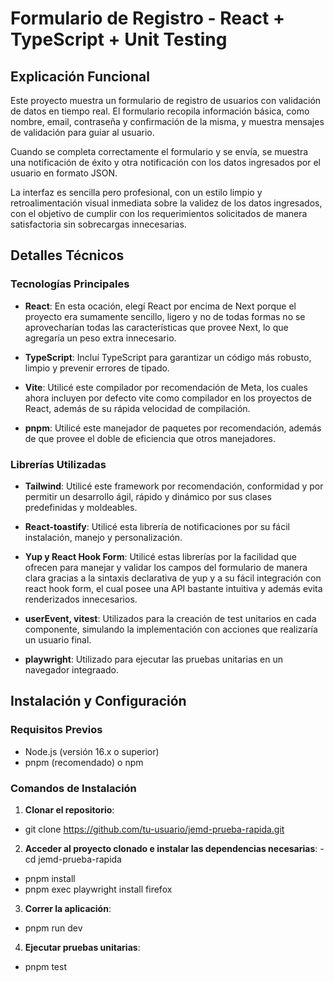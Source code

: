 # Formulario de Registro - React + TypeScript + Unit Testing

## Explicación Funcional

Este proyecto muestra un formulario de registro de usuarios con validación de datos en tiempo real. El formulario recopila información básica, como nombre, email, contraseña y confirmación de la misma, y muestra mensajes de validación para guiar al usuario.

Cuando se completa correctamente el formulario y se envía, se muestra una notificación de éxito y otra notificación con los datos ingresados por el usuario en formato JSON.

La interfaz es sencilla pero profesional, con un estilo limpio y retroalimentación visual inmediata sobre la validez de los datos ingresados, con el objetivo de cumplir con los requerimientos solicitados de manera satisfactoria sin sobrecargas innecesarias.

## Detalles Técnicos

### Tecnologías Principales

- **React**: En esta ocación, elegí React por encima de Next porque el proyecto era sumamente sencillo, ligero y no de todas formas no se aprovecharían todas las características que provee Next, lo que agregaría un peso extra innecesario.
  
- **TypeScript**: Incluí TypeScript para garantizar un código más robusto, limpio y prevenir errores de tipado.
  
- **Vite**: Utilicé este compilador por recomendación de Meta, los cuales ahora incluyen por defecto vite como compilador en los proyectos de React, además de su rápida velocidad de compilación.

- **pnpm**: Utilicé este manejador de paquetes por recomendación, además de que provee el doble de eficiencia que otros manejadores.

### Librerías Utilizadas

- **Tailwind**: Utilicé este framework por recomendación, conformidad y por permitir un desarrollo ágil, rápido y dinámico por sus clases predefinidas y moldeables.
  
- **React-toastify**: Utilicé esta librería de notificaciones por su fácil instalación, manejo y personalización.
  
- **Yup y React Hook Form**: Utilicé estas librerías por la facilidad que ofrecen para manejar y validar los campos del formulario de manera clara gracias a la sintaxis declarativa de yup y a su fácil integración con react hook form, el cual posee una API bastante intuitiva y además evita renderizados innecesarios.
  
- **userEvent, vitest**: Utilizados para la creación de test unitarios en cada componente, simulando la implementación con acciones que realizaría un usuario final.
  
- **playwright**: Utilizado para ejecutar las pruebas unitarias en un navegador integraado.

## Instalación y Configuración

### Requisitos Previos
- Node.js (versión 16.x o superior)
- pnpm (recomendado) o npm

### Comandos de Instalación
1. **Clonar el repositorio**:
 - git clone https://github.com/tu-usuario/jemd-prueba-rapida.git
   
2. **Acceder al proyecto clonado e instalar las dependencias necesarias**:
-cd jemd-prueba-rapida
 - pnpm install
 - pnpm exec playwright install firefox

3. **Correr la aplicación**:
- pnpm run dev

4. **Ejecutar pruebas unitarias**:
 - pnpm test
